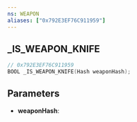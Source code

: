 ```yaml
---
ns: WEAPON
aliases: ["0x792E3EF76C911959"]
---
```

## _IS_WEAPON_KNIFE

```c
// 0x792E3EF76C911959
BOOL _IS_WEAPON_KNIFE(Hash weaponHash);
```

## Parameters
* **weaponHash**:
